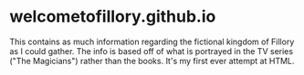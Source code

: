# welcometofillory.github.io
This contains as much information regarding the fictional kingdom of Fillory as I could gather.
The info is based off of what is portrayed in the TV series ("The Magicians") rather than the books.
It's my first ever attempt at HTML.
